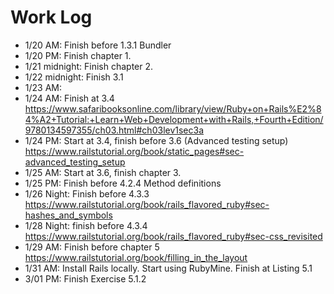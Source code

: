 # Work Log

- 1/20 AM: Finish before 1.3.1 Bundler
- 1/20 PM: Finish chapter 1.
- 1/21 midnight: Finish chapter 2.
- 1/22 midnight: Finish 3.1
- 1/23 AM: 
- 1/24 AM: Finish at 3.4 https://www.safaribooksonline.com/library/view/Ruby+on+Rails%E2%84%A2+Tutorial:+Learn+Web+Development+with+Rails,+Fourth+Edition/9780134597355/ch03.html#ch03lev1sec3a
- 1/24 PM: Start at 3.4, finish before 3.6 (Advanced testing setup)
  https://www.railstutorial.org/book/static_pages#sec-advanced_testing_setup
- 1/25 AM: Start at 3.6, finish chapter 3.
- 1/25 PM: Finish before 4.2.4 Method definitions
- 1/26 Night: Finish before 4.3.3 https://www.railstutorial.org/book/rails_flavored_ruby#sec-hashes_and_symbols
- 1/28 Night: finish before 4.3.4 https://www.railstutorial.org/book/rails_flavored_ruby#sec-css_revisited
- 1/29 AM: Finish before chapter 5 https://www.railstutorial.org/book/filling_in_the_layout
- 1/31 AM: Install Rails locally. Start using RubyMine. Finish at Listing 5.1
- 3/01 PM: Finish Exercise 5.1.2
